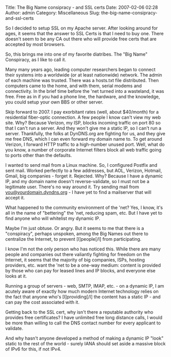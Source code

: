 Title: The Big Name consipracy - and SSL certs
Date: 2007-02-06 02:28
Author: admin
Category: Miscellaneous
Slug: the-big-name-consipracy-and-ssl-certs

So I decided to setup SSL on my Apache server. After looking around for
ages, it seems that the answer to SSL Certs is that I need to buy one.
There doesn't seem to be any CA out there who will provide free certs
that are accepted by most browsers.

So, this brings me into one of my favorite diatribes. The "Big Name"
Conspiracy, as I like to call it.

Many many years ago, leading computer researchers began to connect their
systems into a worldwide (or at least nationwide) network. The admin of
each machine was trusted. There was a hosts.txt file distributed. Then
computers came to the home, and with them, serial modems and
connectivity. In the brief time before the 'net turned into a wasteland,
it was free. Free as in if you had a phone line, the hardware, and the
knowledge, you could setup your own BBS or other server.

Skip forward to 2007. I pay exorbitant rates (well, about $40/month) for
a residential fiber-optic connection. A few people I know can't view my
web site. Why? Because Verizon, my ISP, blocks incoming traffic on port
80 so that I can't run a server. And they won't give me a static IP, so
I can't run a server. Thankfully, the folks at DynDNS.org are fighting
for us, and they give me free DNS, which I can even forward my domain
name to. To get around Verizon, I forward HTTP traffic to a high-number
unused port. Well, what do you know, a number of corporate Internet
filters block all web traffic going to ports other than the defaults.

I wanted to send mail from a Linux machine. So, I configured Postfix and
sent mail. Worked perfectly to a few addresses, but AOL, Verizon,
Hotmail, Gmail, big companies - forget it. Rejected. Why? Because I have
a dynamic IP, and my domain name doesn't reverse-validate, so I must not
be a legitimate user. There's no way around it. Try sending mail from
you@yourdomain.dyndns.org - I have yet to find a mailserver that will
accept it.

What happened to the community environment of the 'net? Yes, I know,
it's all in the name of "bettering" the 'net, reducing spam, etc. But I
have yet to find anyone who will whitelist my dynamic IP.

Maybe I'm just obtuse. Or angry. But it seems to me that there is a
"conspiracy", perhaps unspoken, among the Big Names out there to
centralize the Internet, to prevent [I]people[/I] from participating.

I know I'm not the only person who has noticed this. While there are
many people and companies out there valiantly fighting for freedom on
the Internet, it seems that the majority of big companies, ISPs, hosting
providers, etc. want the 'net to be a one-way medium: content is
provided by those who can pay for leased lines and IP blocks, and
everyone else looks at it.

Running a group of servers - web, SMTP, IMAP, etc. - on a dynamic IP, I
am acutely aware of exactly how much modern Internet technology relies
on the fact that anyone who's [I]providing[/I] the content has a static
IP - and can pay the cost associated with it.

Getting back to the SSL cert, why isn't there a reputable authority who
provides free certificates? I have unlimited free long distance calls, I
would be more than willing to call the DNS contact number for every
applicant to validate.

And why hasn't anyone developed a method of making a dynamic IP "look"
static to the rest of the world - surely IANA should set aside a massive
block of IPv6 for this, if not IPv4.

